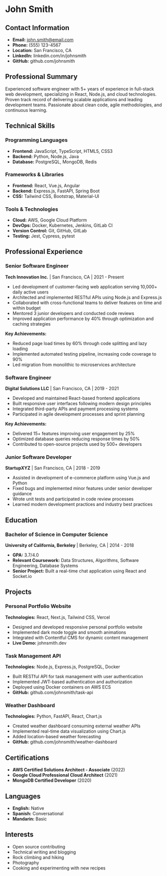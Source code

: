 # John Smith

## Contact Information
- **Email:** john.smith@email.com
- **Phone:** (555) 123-4567
- **Location:** San Francisco, CA
- **LinkedIn:** linkedin.com/in/johnsmith
- **GitHub:** github.com/johnsmith

## Professional Summary

Experienced software engineer with 5+ years of experience in full-stack web development, specializing in React, Node.js, and cloud technologies. Proven track record of delivering scalable applications and leading development teams. Passionate about clean code, agile methodologies, and continuous learning.

## Technical Skills

### Programming Languages
- **Frontend:** JavaScript, TypeScript, HTML5, CSS3
- **Backend:** Python, Node.js, Java
- **Database:** PostgreSQL, MongoDB, Redis

### Frameworks & Libraries
- **Frontend:** React, Vue.js, Angular
- **Backend:** Express.js, FastAPI, Spring Boot
- **CSS:** Tailwind CSS, Bootstrap, Material-UI

### Tools & Technologies
- **Cloud:** AWS, Google Cloud Platform
- **DevOps:** Docker, Kubernetes, Jenkins, GitLab CI
- **Version Control:** Git, GitHub, GitLab
- **Testing:** Jest, Cypress, pytest

## Professional Experience

### Senior Software Engineer
**Tech Innovation Inc.** | San Francisco, CA | 2021 - Present

- Led development of customer-facing web application serving 10,000+ daily active users
- Architected and implemented RESTful APIs using Node.js and Express.js
- Collaborated with cross-functional teams to deliver features on time and within budget
- Mentored 3 junior developers and conducted code reviews
- Improved application performance by 40% through optimization and caching strategies

**Key Achievements:**
- Reduced page load times by 60% through code splitting and lazy loading
- Implemented automated testing pipeline, increasing code coverage to 90%
- Led migration from monolithic to microservices architecture

### Software Engineer
**Digital Solutions LLC** | San Francisco, CA | 2019 - 2021

- Developed and maintained React-based frontend applications
- Built responsive user interfaces following modern design principles
- Integrated third-party APIs and payment processing systems
- Participated in agile development processes and sprint planning

**Key Achievements:**
- Delivered 15+ features improving user engagement by 25%
- Optimized database queries reducing response times by 50%
- Contributed to open-source projects used by 500+ developers

### Junior Software Developer
**StartupXYZ** | San Francisco, CA | 2018 - 2019

- Assisted in development of e-commerce platform using Vue.js and Python
- Fixed bugs and implemented minor features under senior developer guidance
- Wrote unit tests and participated in code review processes
- Learned modern development practices and industry best practices

## Education

### Bachelor of Science in Computer Science
**University of California, Berkeley** | Berkeley, CA | 2014 - 2018
- **GPA:** 3.7/4.0
- **Relevant Coursework:** Data Structures, Algorithms, Software Engineering, Database Systems
- **Senior Project:** Built a real-time chat application using React and Socket.io

## Projects

### Personal Portfolio Website
**Technologies:** React, Next.js, Tailwind CSS, Vercel
- Designed and developed responsive personal portfolio website
- Implemented dark mode toggle and smooth animations
- Integrated with Contentful CMS for dynamic content management
- **Live Demo:** johnsmith.dev

### Task Management API
**Technologies:** Node.js, Express.js, PostgreSQL, Docker
- Built RESTful API for task management with user authentication
- Implemented JWT-based authentication and authorization
- Deployed using Docker containers on AWS ECS
- **GitHub:** github.com/johnsmith/task-api

### Weather Dashboard
**Technologies:** Python, FastAPI, React, Chart.js
- Created weather dashboard consuming external weather APIs
- Implemented real-time data visualization using Chart.js
- Added location-based weather forecasting
- **GitHub:** github.com/johnsmith/weather-dashboard

## Certifications

- **AWS Certified Solutions Architect - Associate** (2022)
- **Google Cloud Professional Cloud Architect** (2021)
- **MongoDB Certified Developer** (2020)

## Languages

- **English:** Native
- **Spanish:** Conversational
- **Mandarin:** Basic

## Interests

- Open source contributing
- Technical writing and blogging
- Rock climbing and hiking
- Photography
- Cooking and experimenting with new recipes